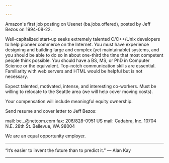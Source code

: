 ```yaml
---

---
```

Amazon's first job posting on Usenet (ba.jobs.offered), posted by Jeff Bezos on 1994-08-22.

Well-capitalized start-up seeks extremely talented C/C++/Unix developers to help pioneer commerce on the Internet. You must have experience designing and building large and complex (yet maintainable) systems, and you should be able to do so in about one-third the time that most competent people think possible. You should have a BS, MS, or PhD in Computer Science or the equivalent. Top-notch communication skills are essential. Familiarity with web servers and HTML would be helpful but is not necessary.

Expect talented, motivated, intense, and interesting co-workers. Must be willing to relocate to the Seattle area (we will help cover moving costs).

Your compensation will include meaningful equity ownership.

Send resume and cover letter to Jeff Bezos:

mail: be…@netcom.com
fax: 206/828-0951
US mail: Cadabra, Inc.
10704 N.E. 28th St.
Bellevue, WA 98004

We are an equal opportunity employer.

---

“It’s easier to invent the future than to predict it.” — Alan Kay

---
